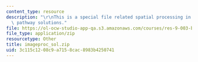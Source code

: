 ```yaml
---
content_type: resource
description: "\r\nThis is a special file related spatial processing in the visual\
  \ pathway solutions."
file: https://ol-ocw-studio-app-qa.s3.amazonaws.com/courses/res-9-003-brains-minds-and-machines-summer-course-summer-2015/3c115c1208c9a7158cac8983b4250741_imageproc_sol.zip
file_type: application/zip
resourcetype: Other
title: imageproc_sol.zip
uid: 3c115c12-08c9-a715-8cac-8983b4250741
---
```

